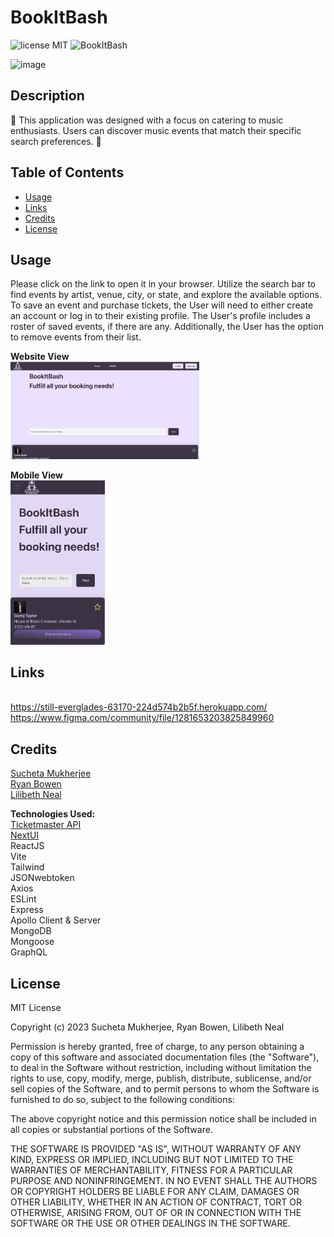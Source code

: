 # BookItBash
![license MIT](https://img.shields.io/badge/license-MIT-green)
![BookItBash](https://img.shields.io/github/languages/top/sucheta90/BookItBash)


![image](./assets/Project.png)

## Description
 🎵 This application was designed with a focus on catering to music enthusiasts. Users can discover music events that match their specific search preferences.  🎵

## Table of Contents
- [Usage](#usage)
- [Links](#links)
- [Credits](#credits)
- [License](#license)

## Usage
Please click on the link to open it in your browser. Utilize the search bar to find events by artist, venue, city, or state, and explore the available options. To save an event and purchase tickets, the User will need to either create an account or log in to their existing profile. The User's profile includes a roster of saved events, if there are any. Additionally, the User has the option to remove events from their list.
    
**Website View**
<br><img src="./images/screenshot1.png"  width="60%" height="30%">

**Mobile View**
<br><img src="./images/screenshot2.png"  width="30%" height="60%">

## Links
<br>https://still-everglades-63170-224d574b2b5f.herokuapp.com/
<br>https://www.figma.com/community/file/1281653203825849960

## Credits
<a href="https://github.com/sucheta90">Sucheta Mukherjee</a>
<br><a href="https://github.com/RyanTheSCholar">Ryan Bowen</a>
<br><a href="https://github.com/lilym036">Lilibeth Neal</a>

**Technologies Used:**
<br><a href="https://developer.ticketmaster.com/products-and-docs/">Ticketmaster API</a>
<br><a href="https://nextui.org/">NextUI</a>
<br>ReactJS
<br>Vite
<br>Tailwind
<br>JSONwebtoken
<br>Axios
<br>ESLint
<br>Express
<br>Apollo Client & Server
<br>MongoDB
<br>Mongoose
<br>GraphQL


## License

MIT License

Copyright (c) 2023 Sucheta Mukherjee, Ryan Bowen, Lilibeth Neal

Permission is hereby granted, free of charge, to any person obtaining a copy
of this software and associated documentation files (the "Software"), to deal
in the Software without restriction, including without limitation the rights
to use, copy, modify, merge, publish, distribute, sublicense, and/or sell
copies of the Software, and to permit persons to whom the Software is
furnished to do so, subject to the following conditions:

The above copyright notice and this permission notice shall be included in all
copies or substantial portions of the Software.

THE SOFTWARE IS PROVIDED "AS IS", WITHOUT WARRANTY OF ANY KIND, EXPRESS OR
IMPLIED, INCLUDING BUT NOT LIMITED TO THE WARRANTIES OF MERCHANTABILITY,
FITNESS FOR A PARTICULAR PURPOSE AND NONINFRINGEMENT. IN NO EVENT SHALL THE
AUTHORS OR COPYRIGHT HOLDERS BE LIABLE FOR ANY CLAIM, DAMAGES OR OTHER
LIABILITY, WHETHER IN AN ACTION OF CONTRACT, TORT OR OTHERWISE, ARISING FROM,
OUT OF OR IN CONNECTION WITH THE SOFTWARE OR THE USE OR OTHER DEALINGS IN THE
SOFTWARE.

